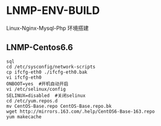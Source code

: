 # LNMP-ENV-BUILD
Linux-Nginx-Mysql-Php 环境搭建

## LNMP-Centos6.6

```
sql
cd /etc/sysconfig/network-scripts
cp ifcfg-eth0 ./ifcfg-eth0.bak
vi ifcfg-eth0
ONBOOT=yes  #开机自动开启
vi /etc/selinux/config
SELINUX=disabled  #关闭selinux
cd /etc/yum.repos.d
mv CentOS-Base.repo CentOS-Base.repo.bk
wget http://mirrors.163.com/.help/CentOS6-Base-163.repo
yum makecache
```
